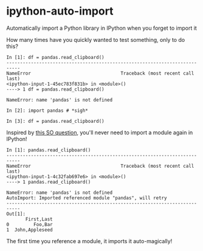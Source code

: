 # ipython-auto-import
Automatically import a Python library in IPython when you forget to import it

How many times have you quickly wanted to test something, only to do this?

```
In [1]: df = pandas.read_clipboard()
---------------------------------------------------------------------------
NameError                                 Traceback (most recent call last)
<ipython-input-1-45ec783f831b> in <module>()
----> 1 df = pandas.read_clipboard()

NameError: name 'pandas' is not defined

In [2]: import pandas # *sigh*

In [3]: df = pandas.read_clipboard()
```

Inspired by [this SO question](http://stackoverflow.com/questions/36112275/make-ipython-import-what-i-mean/36116171#36116171), you'll never need to import a module again in IPython!

```
In [1]: pandas.read_clipboard()
---------------------------------------------------------------------------
NameError                                 Traceback (most recent call last)
<ipython-input-1-4c32fab697e6> in <module>()
----> 1 pandas.read_clipboard()

NameError: name 'pandas' is not defined
AutoImport: Imported referenced module "pandas", will retry
---------------------------------------------------------------------------
Out[1]:
       First,Last
0         Foo,Bar
1  John,Appleseed
```

The first time you reference a module, it imports it auto-magically!